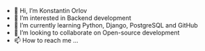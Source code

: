 - 👋 Hi, I’m Konstantin Orlov
- 👀 I’m interested in Backend development
- 🌱 I’m currently learning Python, Django, PostgreSQL and GitHub
- 💞️ I’m looking to collaborate on Open-source development
- 📫 How to reach me ...

<!---
orlovka/orlovka is a ✨ special ✨ repository because its `README.md` (this file) appears on your GitHub profile.
You can click the Preview link to take a look at your changes.
--->
